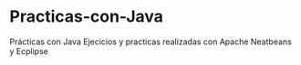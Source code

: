 # Practicas-con-Java
Prácticas con Java
Ejecicios y practicas realizadas  con Apache Neatbeans y Ecplipse
